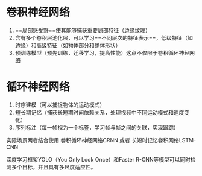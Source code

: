 # 卷积神经网络
1. ==局部感受野==使其能够捕获重要局部特征（边缘纹理）
2. 含有多个卷积层池化层，可以学习==不同层次的特征表示==，低级特征（如边缘）和高级特征（如物体部分和整体形状）
3. 预训练模型（预先训练，迁移学习，提高性能）这点不仅限于卷积循环神经网络
# 循环神经网络
1. 时序建模（可以捕捉物体的运动模式）
2. 短长期记忆（捕获长短期时间依赖关系，处理视频中不同运动模式和速度变化）
3. 序列标注（每一帧视为一个标签，学习帧与帧之间的关联，实现跟踪）

实际场景两者结合使用 卷积循环神经网络CRNN 或者 长短时记忆卷积网络LSTM-CNN

深度学习框架YOLO（You Only Look Once）和Faster R-CNN等模型可以同时检测多个目标，并且具有多尺度适应性。
